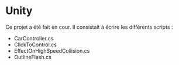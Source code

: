 # Unity

Ce projet a été fait en cour. Il consistait à écrire les différents scripts :
- CarController.cs
- ClickToControl.cs
- EffectOnHighSpeedCollision.cs
- OutlineFlash.cs
